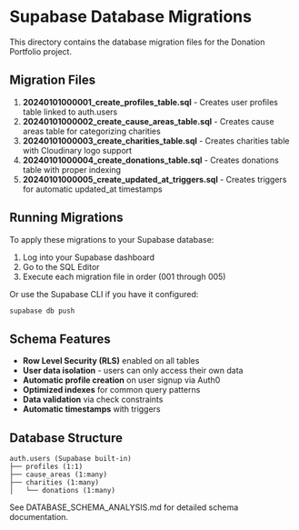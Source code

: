 # Supabase Database Migrations

This directory contains the database migration files for the Donation Portfolio project.

## Migration Files

1. **20240101000001_create_profiles_table.sql** - Creates user profiles table linked to auth.users
2. **20240101000002_create_cause_areas_table.sql** - Creates cause areas table for categorizing charities
3. **20240101000003_create_charities_table.sql** - Creates charities table with Cloudinary logo support
4. **20240101000004_create_donations_table.sql** - Creates donations table with proper indexing
5. **20240101000005_create_updated_at_triggers.sql** - Creates triggers for automatic updated_at timestamps

## Running Migrations

To apply these migrations to your Supabase database:

1. Log into your Supabase dashboard
2. Go to the SQL Editor
3. Execute each migration file in order (001 through 005)

Or use the Supabase CLI if you have it configured:

```bash
supabase db push
```

## Schema Features

- **Row Level Security (RLS)** enabled on all tables
- **User data isolation** - users can only access their own data
- **Automatic profile creation** on user signup via Auth0
- **Optimized indexes** for common query patterns
- **Data validation** via check constraints
- **Automatic timestamps** with triggers

## Database Structure

```
auth.users (Supabase built-in)
├── profiles (1:1)
├── cause_areas (1:many)
├── charities (1:many)
│   └── donations (1:many)
```

See DATABASE_SCHEMA_ANALYSIS.md for detailed schema documentation.